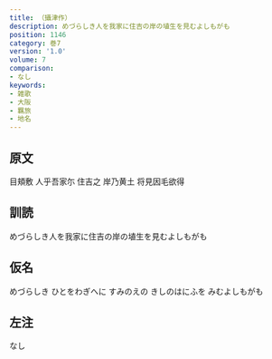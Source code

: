 ```yaml
---
title: （攝津作）
description: めづらしき人を我家に住吉の岸の埴生を見むよしもがも
position: 1146
category: 巻7
version: '1.0'
volume: 7
comparison:
- なし
keywords:
- 雑歌
- 大阪
- 羈旅
- 地名
---
```


## 原文

目頬敷 人乎吾家尓 住吉之 岸乃黄土 将見因毛欲得

## 訓読

めづらしき人を我家に住吉の岸の埴生を見むよしもがも

## 仮名

めづらしき ひとをわぎへに すみのえの きしのはにふを みむよしもがも

## 左注

なし
